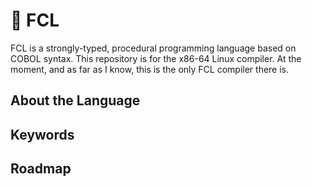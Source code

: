 #  💾 FCL
FCL is a strongly-typed, procedural programming language based on COBOL syntax. This repository is for the x86-64 Linux compiler. At the moment, and as far as I know, this is the only FCL compiler there is.

## About the Language

## Keywords

## Roadmap
